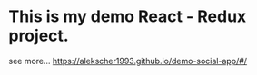 # This is my demo React - Redux project.

see more...
https://alekscher1993.github.io/demo-social-app/#/
